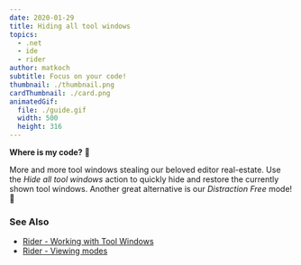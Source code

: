```yaml
---
date: 2020-01-29
title: Hiding all tool windows
topics:
  - .net
  - ide
  - rider
author: matkoch
subtitle: Focus on your code!
thumbnail: ./thumbnail.png
cardThumbnail: ./card.png
animatedGif:
  file: ./guide.gif
  width: 500
  height: 316
---
```

**Where is my code?** 🧐

More and more tool windows stealing our beloved editor real-estate. Use the _Hide all tool windows_ action to quickly hide and restore the currently shown tool windows. Another great alternative is our _Distraction Free_ mode! 🧠

### See Also
- [Rider - Working with Tool Windows](https://www.jetbrains.com/help/rider/Tool_Windows.html)
- [Rider - Viewing modes](https://www.jetbrains.com/help/rider/IDE_Viewing_Modes.html)
